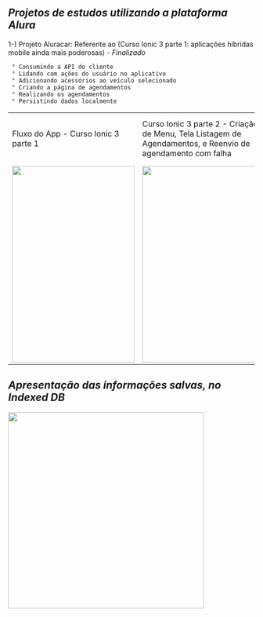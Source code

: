 ## *Projetos de estudos utilizando a plataforma Alura*

1-) Projeto Aluracar: Referente ao (Curso Ionic 3 parte 1: aplicações híbridas mobile ainda mais poderosas) - *Finalizado*

     ° Consumindo a API do cliente
     ° Lidando com ações do usuário no aplicativo
     ° Adicionando acessórios ao veículo selecionado
     ° Criando a página de agendamentos
     ° Realizando os agendamentos
     ° Persistindo dados localmente
     
<table>
  <tr>
     <td height="100" width="400">Fluxo do App - Curso Ionic 3 parte 1</td>
     <td height="100" width="400">Curso Ionic 3 parte 2 - Criação de Menu, Tela Listagem de Agendamentos, e Reenvio de agendamento com falha</td>
      <td height="100" width="400">Curso Ionic 3 parte 2.1 - Criação de Login, Tela de Perfil com informações de usuário logado, e alguns ajutes de layout.
  </tr>
  <tr>
     <td width="400" height="400" align="center">
         <img width="250" height="400" src="https://github.com/TiagoeSouza/Aluracar-Ionic-3/blob/master/Aluracar%20-%20Gif/gif-Aluracar-Mod-1.gif" />
      </td>
  <td width="350" height="400" align="center">
        <img width="250" height="400" src="https://github.com/TiagoeSouza/Aluracar-Ionic-3/blob/master/Aluracar%20-%20Gif/gif-Aluracar-Parte2-1.gif" /></td>
    <td width="350" height="400" align="center">
        <img width="250" height="400" src="https://github.com/TiagoeSouza/Aluracar-Ionic-3/blob/master/Aluracar%20-%20Gif/gif-Aluracar-Parte2-2.gif" /></td>
  </tr>
  </table>

## *Apresentação das informações salvas, no Indexed DB*
<img width="400" height="400" src="https://github.com/TiagoeSouza/Aluracar-Ionic-3/blob/master/Aluracar%20-%20Gif/gif-Aluracar-Mod-2.gif" />
